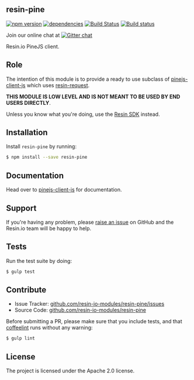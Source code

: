 resin-pine
----------

[![npm version](https://badge.fury.io/js/resin-pine.svg)](http://badge.fury.io/js/resin-pine)
[![dependencies](https://david-dm.org/resin-io-modules/resin-pine.png)](https://david-dm.org/resin-io-modules/resin-pine.png)
[![Build Status](https://travis-ci.org/resin-io-modules/resin-pine.svg?branch=master)](https://travis-ci.org/resin-io-modules/resin-pine)
[![Build status](https://ci.appveyor.com/api/projects/status/cwh3jfc7vur5bvmu/branch/master?svg=true)](https://ci.appveyor.com/project/resin-io/resin-pine/branch/master)

Join our online chat at [![Gitter chat](https://badges.gitter.im/resin-io/chat.png)](https://gitter.im/resin-io/chat)

Resin.io PineJS client.

Role
----

The intention of this module is to provide a ready to use subclass of [pinejs-client-js](https://github.com/resin-io-modules/pinejs-client-js) which uses [resin-request](https://github.com/resin-io-modules/resin-request).

**THIS MODULE IS LOW LEVEL AND IS NOT MEANT TO BE USED BY END USERS DIRECTLY**.

Unless you know what you're doing, use the [Resin SDK](https://github.com/resin-io/resin-sdk) instead.

Installation
------------

Install `resin-pine` by running:

```sh
$ npm install --save resin-pine
```

Documentation
-------------

Head over to [pinejs-client-js](https://github.com/resin-io/pinejs-client-js) for documentation.

Support
-------

If you're having any problem, please [raise an issue](https://github.com/resin-io-modules/resin-pine/issues/new) on GitHub and the Resin.io team will be happy to help.

Tests
-----

Run the test suite by doing:

```sh
$ gulp test
```

Contribute
----------

- Issue Tracker: [github.com/resin-io-modules/resin-pine/issues](https://github.com/resin-io-modules/resin-pine/issues)
- Source Code: [github.com/resin-io-modules/resin-pine](https://github.com/resin-io-modules/resin-pine)

Before submitting a PR, please make sure that you include tests, and that [coffeelint](http://www.coffeelint.org/) runs without any warning:

```sh
$ gulp lint
```

License
-------

The project is licensed under the Apache 2.0 license.
